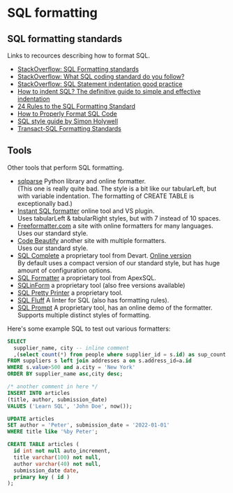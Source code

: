 # SQL formatting

## SQL formatting standards

Links to recources describing how to format SQL.

- [StackOverflow: SQL Formatting standards](https://stackoverflow.com/questions/519876/sql-formatting-standards)
- [StackOverflow: What SQL coding standard do you follow?](https://stackoverflow.com/questions/522356/what-sql-coding-standard-do-you-follow)
- [StackOverflow: SQL Statement indentation good practice](https://stackoverflow.com/questions/272210/sql-statement-indentation-good-practice)
- [How to indent SQL? The definitive guide to simple and effective indentation](https://www.linkedin.com/pulse/how-indent-sql-definitive-guide-simple-effective-gianni-tommasi/)
- [24 Rules to the SQL Formatting Standard](https://learnsql.com/blog/24-rules-sql-code-formatting-standard/)
- [How to Properly Format SQL Code](https://dzone.com/articles/24-rules-to-the-sql-formatting-standard)
- [SQL style guide by Simon Holywell](https://www.sqlstyle.guide/)
- [Transact-SQL Formatting Standards](https://www.red-gate.com/simple-talk/databases/sql-server/t-sql-programming-sql-server/transact-sql-formatting-standards-coding-styles/)

## Tools

Other tools that perform SQL formatting.

- [sqlparse](https://sqlformat.org/) Python library and online formatter.\
  (This one is really quite bad. The style is a bit like our tabularLeft, but with variable indentation.
  The formatting of CREATE TABLE is exceptionally bad.)
- [Instant SQL formatter](https://www.dpriver.com/pp/sqlformat.htm) online tool and VS plugin.\
  Uses tabularLeft & tabularRight styles, but with 7 instead of 10 spaces.
- [Freeformatter.com](https://www.freeformatter.com/sql-formatter.html) a site with online formatters for many languages.\
  Uses our standard style.
- [Code Beautify](https://codebeautify.org/sqlformatter) another site with multiple formatters.\
  Uses our standard style.
- [SQL Complete](https://www.devart.com/dbforge/sql/sqlcomplete/) a proprietary tool from Devart. [Online version](https://sql-format.com/)\
  By default uses a compact version of our standard style, but has huge amount of configuration options.
- [SQL Formatter](https://www.apexsql.com/sql-tools-refactor.aspx) a proprietary tool from ApexSQL.
- [SQLinForm](https://www.sqlinform.com/) a proprietary tool (also free versions available)
- [SQL Pretty Printer](https://www.dpriver.com/) a proprietary tool.
- [SQL Fluff](https://docs.sqlfluff.com/en/stable/index.html) A linter for SQL (also has formatting rules).
- [SQL Prompt](https://www.red-gate.com/website/sql-formatter) A proprietary tool, has an online demo of the formatter.\
  Supports multiple distinct styles of formatting.

Here's some example SQL to test out various formatters:

```sql
SELECT
  supplier_name, city -- inline comment
  ,(select count(*) from people where supplier_id = s.id) as sup_count
FROM suppliers s left join addresses a on s.address_id=a.id
WHERE s.value>500 and a.city = 'New York'
ORDER BY supplier_name asc,city desc;

/* another comment in here */
INSERT INTO articles
(title, author, submission_date)
VALUES ('Learn SQL', 'John Doe', now());

UPDATE articles
SET author = 'Peter', submission_date = '2022-01-01'
WHERE title like '%by Peter';

CREATE TABLE articles (
  id int not null auto_increment,
  title varchar(100) not null,
  author varchar(40) not null,
  submission_date date,
  primary key ( id )
);
```
